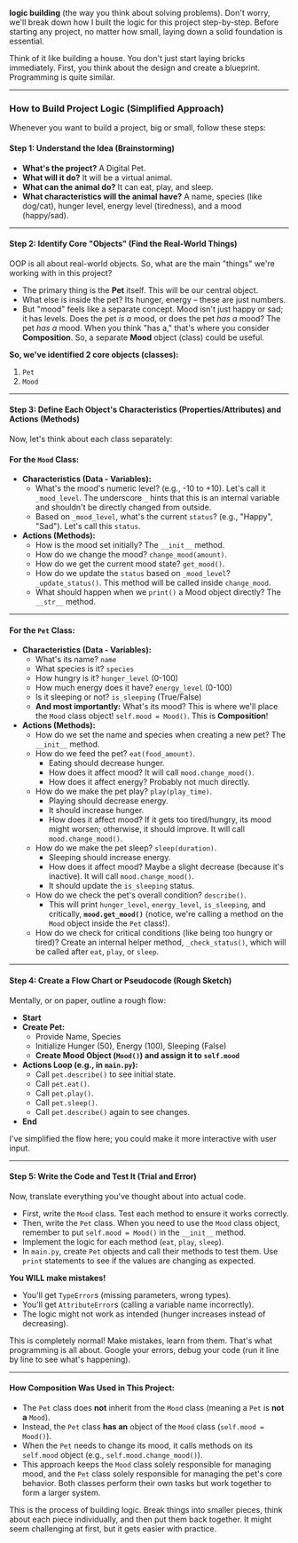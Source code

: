 **logic building** (the way you think about solving problems). Don't worry, we'll break down how I built the logic for this project step-by-step. Before starting any project, no matter how small, laying down a solid foundation is essential.

Think of it like building a house. You don't just start laying bricks immediately. First, you think about the design and create a blueprint. Programming is quite similar.

---

### How to Build Project Logic (Simplified Approach)

Whenever you want to build a project, big or small, follow these steps:

#### Step 1: Understand the Idea (Brainstorming)

* **What's the project?** A Digital Pet.
* **What will it do?** It will be a virtual animal.
* **What can the animal do?** It can eat, play, and sleep.
* **What characteristics will the animal have?** A name, species (like dog/cat), hunger level, energy level (tiredness), and a mood (happy/sad).

---

#### Step 2: Identify Core "Objects" (Find the Real-World Things)

OOP is all about real-world objects. So, what are the main "things" we're working with in this project?

* The primary thing is the **Pet** itself. This will be our central object.
* What else is inside the pet? Its hunger, energy – these are just numbers.
* But "mood" feels like a separate concept. Mood isn't just happy or sad; it has levels. Does the pet *is a* mood, or does the pet *has a* mood? The pet *has a* mood. When you think "has a," that's where you consider **Composition**. So, a separate **Mood** object (class) could be useful.

**So, we've identified 2 core objects (classes):**
1.  `Pet`
2.  `Mood`

---

#### Step 3: Define Each Object's Characteristics (Properties/Attributes) and Actions (Methods)

Now, let's think about each class separately:

#### **For the `Mood` Class:**

* **Characteristics (Data - Variables):**
    * What's the mood's numeric level? (e.g., -10 to +10). Let's call it `_mood_level`. The underscore `_` hints that this is an internal variable and shouldn't be directly changed from outside.
    * Based on `_mood_level`, what's the current `status`? (e.g., "Happy", "Sad"). Let's call this `status`.
* **Actions (Methods):**
    * How is the mood set initially? The `__init__` method.
    * How do we change the mood? `change_mood(amount)`.
    * How do we get the current mood state? `get_mood()`.
    * How do we update the `status` based on `_mood_level`? `_update_status()`. This method will be called inside `change_mood`.
    * What should happen when we `print()` a Mood object directly? The `__str__` method.

---

#### **For the `Pet` Class:**

* **Characteristics (Data - Variables):**
    * What's its name? `name`
    * What species is it? `species`
    * How hungry is it? `hunger_level` (0-100)
    * How much energy does it have? `energy_level` (0-100)
    * Is it sleeping or not? `is_sleeping` (True/False)
    * **And most importantly:** What's its mood? This is where we'll place the `Mood` class object! `self.mood = Mood()`. This is **Composition**!
* **Actions (Methods):**
    * How do we set the name and species when creating a new pet? The `__init__` method.
    * How do we feed the pet? `eat(food_amount)`.
        * Eating should decrease hunger.
        * How does it affect mood? It will call `mood.change_mood()`.
        * How does it affect energy? Probably not much directly.
    * How do we make the pet play? `play(play_time)`.
        * Playing should decrease energy.
        * It should increase hunger.
        * How does it affect mood? If it gets too tired/hungry, its mood might worsen; otherwise, it should improve. It will call `mood.change_mood()`.
    * How do we make the pet sleep? `sleep(duration)`.
        * Sleeping should increase energy.
        * How does it affect mood? Maybe a slight decrease (because it's inactive). It will call `mood.change_mood()`.
        * It should update the `is_sleeping` status.
    * How do we check the pet's overall condition? `describe()`.
        * This will print `hunger_level`, `energy_level`, `is_sleeping`, and critically, **`mood.get_mood()`** (notice, we're calling a method on the `Mood` object inside the `Pet` class!).
    * How do we check for critical conditions (like being too hungry or tired)? Create an internal helper method, `_check_status()`, which will be called after `eat`, `play`, or `sleep`.

---

#### Step 4: Create a Flow Chart or Pseudocode (Rough Sketch)

Mentally, or on paper, outline a rough flow:

* **Start**
* **Create Pet:**
    * Provide Name, Species
    * Initialize Hunger (50), Energy (100), Sleeping (False)
    * **Create Mood Object (`Mood()`) and assign it to `self.mood`**
* **Actions Loop (e.g., in `main.py`):**
    * Call `pet.describe()` to see initial state.
    * Call `pet.eat()`.
    * Call `pet.play()`.
    * Call `pet.sleep()`.
    * Call `pet.describe()` again to see changes.
* **End**

I've simplified the flow here; you could make it more interactive with user input.

---

#### Step 5: Write the Code and Test It (Trial and Error)

Now, translate everything you've thought about into actual code.
* First, write the `Mood` class. Test each method to ensure it works correctly.
* Then, write the `Pet` class. When you need to use the `Mood` class object, remember to put `self.mood = Mood()` in the `__init__` method.
* Implement the logic for each method (`eat`, `play`, `sleep`).
* In `main.py`, create `Pet` objects and call their methods to test them. Use `print` statements to see if the values are changing as expected.

**You WILL make mistakes!**
* You'll get `TypeError`s (missing parameters, wrong types).
* You'll get `AttributeError`s (calling a variable name incorrectly).
* The logic might not work as intended (hunger increases instead of decreasing).

This is completely normal! Make mistakes, learn from them. That's what programming is all about. Google your errors, debug your code (run it line by line to see what's happening).

---

#### How Composition Was Used in This Project:

* The `Pet` class does **not** inherit from the `Mood` class (meaning a `Pet` is **not a** `Mood`).
* Instead, the `Pet` class **has an** object of the `Mood` class (`self.mood = Mood()`).
* When the `Pet` needs to change its mood, it calls methods on its `self.mood` object (e.g., `self.mood.change_mood()`).
* This approach keeps the `Mood` class solely responsible for managing mood, and the `Pet` class solely responsible for managing the pet's core behavior. Both classes perform their own tasks but work together to form a larger system.

This is the process of building logic. Break things into smaller pieces, think about each piece individually, and then put them back together. It might seem challenging at first, but it gets easier with practice.